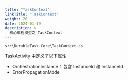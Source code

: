 ```yaml
---
title: "TaskContext"
linkTitle: "TaskContext"
weight: 20
date: 2024-01-19
description: >
  核心编程模型之 TaskContext
---
```




`src\DurableTask.Core\TaskContext.cs`

TaskActivity 中定义了以下属性

- OrchestrationInstance： 包含 InstanceId 和 InstanceId
- ErrorPropagationMode
